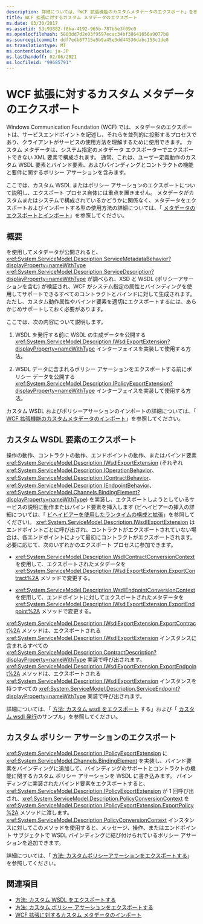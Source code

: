 ```yaml
---
description: 詳細については、「WCF 拡張機能のカスタムメタデータのエクスポート」を参照してください。
title: WCF 拡張に対するカスタム メタデータのエクスポート
ms.date: 03/30/2017
ms.assetid: 53c93882-f8ba-4192-965b-787b5e3f09c0
ms.openlocfilehash: 5803dd7d2e03f9597ecac34bf38641656a9077b8
ms.sourcegitcommit: ddf7edb67715a5b9a45e3dd44536dabc153c1de0
ms.translationtype: MT
ms.contentlocale: ja-JP
ms.lasthandoff: 02/06/2021
ms.locfileid: "99685791"
---
```

# <a name="exporting-custom-metadata-for-a-wcf-extension"></a>WCF 拡張に対するカスタム メタデータのエクスポート

Windows Communication Foundation (WCF) では、メタデータのエクスポートは、サービスエンドポイントを記述し、それらを並列的に投影するプロセスであり、クライアントがサービスの使用方法を理解するために使用できます。 カスタム メタデータは、システム指定のメタデータ エクスポーターでエクスポートできない XML 要素で構成されます。 通常、これは、ユーザー定義動作のカスタム WSDL 要素とバインド要素、およびバインディングとコントラクトの機能と要件に関するポリシー アサーションを含みます。  
  
 ここでは、カスタム WSDL またはポリシー アサーションのエクスポートについて説明し、エクスポート プロセス自体には重点を置きません。 メタデータがカスタムまたはシステムで構成されているかどうかに関係なく、メタデータをエクスポートおよびインポートする型の使用方法の詳細については、「 [メタデータのエクスポートとインポート](../feature-details/exporting-and-importing-metadata.md)」を参照してください。  
  
## <a name="overview"></a>概要  

 を使用してメタデータが公開されると、 <xref:System.ServiceModel.Description.ServiceMetadataBehavior?displayProperty=nameWithType> <xref:System.ServiceModel.Description.ServiceDescription?displayProperty=nameWithType> が調べられ、XSD と WSDL (ポリシーアサーションを含む) が検証され、WCF がシステム指定の属性とバインディングを使用してサポートできるすべてのコントラクトとバインドに対して生成されます。 ただし、カスタム動作属性やバインド要素を適切にエクスポートするには、あらかじめサポートしておく必要があります。  
  
 ここでは、次の内容について説明します。  
  
1. WSDL を発行する前に WSDL の生成データを公開する <xref:System.ServiceModel.Description.IWsdlExportExtension?displayProperty=nameWithType> インターフェイスを実装して使用する方法。  
  
2. WSDL データに含まれるポリシー アサーションをエクスポートする前にポリシー データを公開する <xref:System.ServiceModel.Description.IPolicyExportExtension?displayProperty=nameWithType> インターフェイスを実装して使用する方法。  
  
 カスタム WSDL およびポリシーアサーションのインポートの詳細については、「 [WCF 拡張機能のカスタムメタデータのインポート](importing-custom-metadata-for-a-wcf-extension.md)」を参照してください。  
  
## <a name="exporting-custom-wsdl-elements"></a>カスタム WSDL 要素のエクスポート  

 操作の動作、コントラクトの動作、エンドポイントの動作、またはバインド要素 <xref:System.ServiceModel.Description.IWsdlExportExtension> (それぞれ <xref:System.ServiceModel.Description.IOperationBehavior>、<xref:System.ServiceModel.Description.IContractBehavior>、<xref:System.ServiceModel.Description.IEndpointBehavior>、<xref:System.ServiceModel.Channels.BindingElement?displayProperty=nameWithType>) を実装し、エクスポートしようとしているサービスの説明に動作またはバインド要素を挿入します  (ビヘイビアーの挿入の詳細については、「 [ビヘイビアーを使用したランタイムの構成と拡張](configuring-and-extending-the-runtime-with-behaviors.md)」を参照してください)。 <xref:System.ServiceModel.Description.IWsdlExportExtension> はエンドポイントごとに呼び出され、コントラクトがエクスポートされていない場合は、各エンドポイントによって最初にコントラクトがエクスポートされます。 必要に応じて、次のいずれかのエクスポート プロセスに参加できます。  
  
- <xref:System.ServiceModel.Description.WsdlContractConversionContext> を使用して、エクスポートされたメタデータを <xref:System.ServiceModel.Description.IWsdlExportExtension.ExportContract%2A> メソッドで変更する。  
  
- <xref:System.ServiceModel.Description.WsdlEndpointConversionContext> を使用して、エンドポイントに対してエクスポートされたメタデータを <xref:System.ServiceModel.Description.IWsdlExportExtension.ExportEndpoint%2A> メソッドで変更する。  
  
 <xref:System.ServiceModel.Description.IWsdlExportExtension.ExportContract%2A> メソッドは、エクスポートされる <xref:System.ServiceModel.Description.IWsdlExportExtension> インスタンスに含まれるすべての <xref:System.ServiceModel.Description.ContractDescription?displayProperty=nameWithType> 実装で呼び出されます。  <xref:System.ServiceModel.Description.IWsdlExportExtension.ExportEndpoint%2A> メソッドは、エクスポートされる <xref:System.ServiceModel.Description.IWsdlExportExtension> インスタンスを持つすべての <xref:System.ServiceModel.Description.ServiceEndpoint?displayProperty=nameWithType> 実装で呼び出されます。  
  
 詳細については、「 [方法: カスタム wsdl をエクスポート](how-to-export-custom-wsdl.md) する」および「 [カスタム wsdl 発行](../samples/custom-wsdl-publication.md)のサンプル」を参照してください。  
  
## <a name="exporting-custom-policy-assertions"></a>カスタム ポリシー アサーションのエクスポート  

 <xref:System.ServiceModel.Description.IPolicyExportExtension> に <xref:System.ServiceModel.Channels.BindingElement> を実装し、バインド要素をバインディングに追加して、バインディングのサポートとコントラクトの機能に関するカスタム ポリシー アサーションを WSDL に書き込みます。 バインディングに実装されたバインド要素をエクスポートすると、<xref:System.ServiceModel.Description.IPolicyExportExtension> が 1 回呼び出され、<xref:System.ServiceModel.Description.PolicyConversionContext> を <xref:System.ServiceModel.Description.IPolicyExportExtension.ExportPolicy%2A> メソッドに渡します。 <xref:System.ServiceModel.Description.PolicyConversionContext> インスタンスに対してこのメソッドを使用すると、メッセージ、操作、またはエンドポイント サブジェクトで WSDL バインディングに結び付けられているポリシー アサーションを追加できます。  
  
 詳細については、「 [方法: カスタムポリシーアサーションをエクスポートする](how-to-export-custom-policy-assertions.md)」を参照してください。  
  
## <a name="see-also"></a>関連項目

- [方法: カスタム WSDL をエクスポートする](how-to-export-custom-wsdl.md)
- [方法: カスタム ポリシー アサーションをエクスポートする](how-to-export-custom-policy-assertions.md)
- [WCF 拡張に対するカスタム メタデータのインポート](importing-custom-metadata-for-a-wcf-extension.md)
